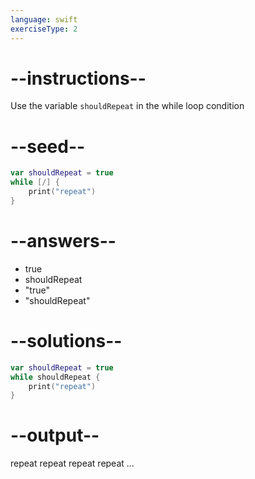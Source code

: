 ```yaml
---
language: swift
exerciseType: 2
---
```


# --instructions--

Use the variable `shouldRepeat` in the while loop condition

# --seed--

```swift
var shouldRepeat = true
while [/] {
    print("repeat")
}
```

# --answers--

- true
- shouldRepeat
- "true"
- "shouldRepeat"

# --solutions--

```swift
var shouldRepeat = true
while shouldRepeat {
    print("repeat")
}
```

# --output--

repeat
repeat
repeat
repeat
...
